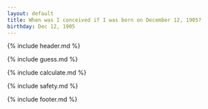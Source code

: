 ```yaml
---
layout: default
title: When was I conceived if I was born on December 12, 1905?
birthday: Dec 12, 1905
---
```


{% include header.md %}

{% include guess.md %}

{% include calculate.md %}

{% include safety.md %}

{% include footer.md %}




